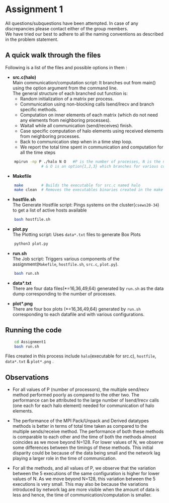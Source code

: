 # Assignment 1

All questions/subquestions have been attempted. In case of any discrepancies please contact either of the group members.<br>
We have tried our best to adhere to all the naming conventions as described in the problem statement.

## A quick walk through the files

Following is a list of the files and possible options in them :

* **src.c(halo)** <br>
	Main communication/computation script: It branches out from main() using the option argument from the command line.<br>
	The general structure of each branched out function is:
	-	Random initialization of a matrix per process.
	-	Communication using non-blocking calls Isend/Irecv and branch specific methods.
	-	Computation on inner elements of each matrix (which do not need any elements from neighboring processes).
	-	Waitall while all communication (send/receives) finish.
	-	Case specific computation of halo elements using received elements from neighboring processes.
	-	Back to communication step when in a time step loop.
	-   We report the total time spent in communication and computation for all the time steps

```sh
	mpirun -np P ./halo N O   #P is the number of processes, N is the number of sides in data matrix
				# & O is an option{1,2,3} which branches for various communication schemes covered.
```

* **Makefile**

```sh
	make        # Builds the executable for src.c named halo
	make clean  # Removes the executables binaries created in the make process. 
```

*	**hostfile.sh**<br>
	The Generate Hostfile script: Pings systems on the cluster(`csews20-34`) to get a list of active hosts available

```sh
	bash hostfile.sh
```

*	**plot.py**<br>
	The Plotting script: Uses `data*.txt` files to generate Box Plots

```sh
	python3 plot.py
```

*	**run.sh**<br>
	The Job script: Triggers various components of the assignment(`Makefile`, `hostfile.sh`, `src.c`, `plot.py`). <br>

```sh
	bash run.sh
```

*	**data\*.txt**<br>
	There are four data files(\*=16,36,49,64) generated by `run.sh` as the data dump corresponding to the number of processes.

*	**plot\*.png**<br>
	There are four box plots (\*=16,36,49,64) generated by `run.sh` corresponding to each datafile and with various configurations.	

## Running the code


```sh
	cd Assignment1
	bash run.sh
```

Files created in this process include `halo`(executable for src.c), `hostfile`, `data*.txt` & `plot*.png` .


## Observations

-	For all values of P (number of processors), the multiple send/recv method performed poorly as compared to the other two. The performance can be attributed to the large number of Isend/Irecv calls (one each for each halo element) needed for communication of halo elements.

-	The performance of the MPI Pack/Unpack and Derived datatypes methods is better in terms of total time taken as compared to the multiple sends/receive method. The performance of both these methods is comparable to each other and the time of both the methods almost coincides as we move beyond N=128. For lower values of N, we observe some differences between the timings of these methods. This initial disparity could be because of the data being small and the network lag playing a larger role in the time of communication.

-   For all the methods, and all values of P, we observe that the variation between the 5 executions of the same configuration is higher for lower values of N. As we move beyond N=128, this variation between the 5 executions is very small. This may also be because the variations introduced by network lag are more visible when the amount of data is less and hence, the time of communication/computation is smaller.



